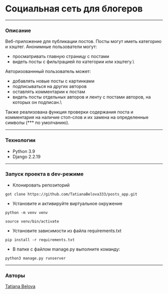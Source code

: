 # Социальная сеть для блогеров
___
### Описание
Веб-приложение для публикации постов. Посты могут иметь категорию и хэштег. 
Анонимные пользователи могут:
- просматривать главную страницу с постами
- видеть посты с фильтрацией по категории или хэштегу.\

Авторизованнный пользователь может:
- добавлять новые посты с картинками
- подписываться на других авторов
- оставлять комментарии к постам
- видеть посты отдельных авторов и ленту с постами авторов, на которых он подписан.\

Также реализована функция проверки содержания поста и комментария на наличие стоп-слов и их замена на определенные символы (*** по умолчанию).
___
### Технологии
- Python 3.9
- Django 2.2.19
___
### Запуск проекта в dev-режиме
- Клонировать репозиторий
```
got clone https://github.com/TatianaBelova333/posts_app.git
```
- Установите и активируйте виртуальное окружение
```
python -m venv venv
```
```
source venv/bin/activate
```
- Установите зависимости из файла requirements.txt
```
pip install -r requirements.txt
``` 
- В папке с файлом manage.py выполните команду:
```
python3 manage.py runserver
```
___
### Авторы
[Tatiana Belova](https://github.com/TatianaBelova333)
